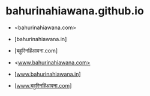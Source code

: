 # bahurinahiawana.github.io

- <bahurinahiawana.com>

- [bahurinahiawana.in]

- [बहुरिनहिंआवना.com]

- <www.bahurinahiawana.com>

- [www.bahurinahiawana.in]

- [www.बहुरिनहिंआवना.com]


